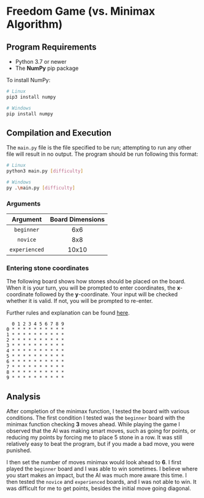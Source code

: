 # Freedom Game (vs. Minimax Algorithm)

## Program Requirements

- Python 3.7 or newer
- The **NumPy** pip package

To install NumPy:

```bash
# Linux
pip3 install numpy

# Windows
pip install numpy
```

## Compilation and Execution

The `main.py` file is the file specified to be run; attempting to run any other file will result in no output. The program should be run following this format:

```bash
# Linux
python3 main.py [difficulty]

# Windows
py .\main.py [difficulty]
```

### Arguments

| Argument       | Board Dimensions | 
| :------------: | :--------------: | 
| `beginner`     | 6x6              | 
| `novice`       | 8x8              | 
| `experienced`  | 10x10            |

### Entering stone coordinates

The following board shows how stones should be placed on the board. When it is your turn, you will be prompted to enter coordinates, the **x**-coordinate followed by the **y**-coordinate. Your input will be checked whether it is valid. If not, you will be prompted to re-enter.

Further rules and explanation can be found [here](https://boardgamegeek.com/boardgame/100480/freedom).

```
  0 1 2 3 4 5 6 7 8 9
0 * * * * * * * * * *
1 * * * * * * * * * *
2 * * * * * * * * * *
3 * * * * * * * * * *
4 * * * * * * * * * *
5 * * * * * * * * * *
6 * * * * * * * * * *
7 * * * * * * * * * *
8 * * * * * * * * * *
9 * * * * * * * * * *
```

## Analysis

After completion of the minimax function, I tested the board with various conditions. The first condition I tested was the `beginner` board with the minimax function checking **3** moves ahead. While playing the game I observed that the AI was making smart moves, such as going for points, or reducing my points by forcing me to place 5 stone in a row. It was still relatively easy to beat the program, but if you made a bad move, you were punished.

I then set the number of moves minimax would look ahead to **6**. I first played the `beginner` board and I was able to win sometimes. I believe where you start makes an impact, but the AI was much more aware this time. I then tested the `novice` and `experienced` boards, and I was not able to win. It was difficult for me to get points, besides the initial move going diagonal.